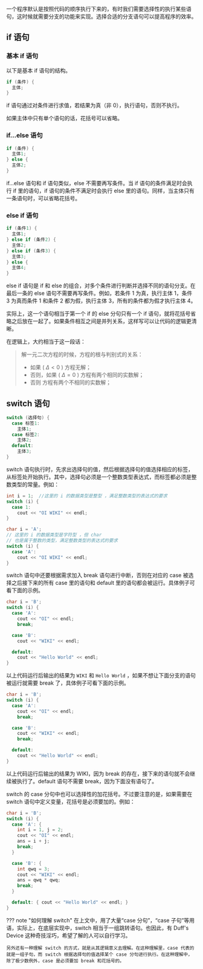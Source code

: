 一个程序默认是按照代码的顺序执行下来的，有时我们需要选择性的执行某些语句，这时候就需要分支的功能来实现。选择合适的分支语句可以提高程序的效率。

## if 语句

### 基本 if 语句

以下是基本 if 语句的结构。

```cpp
if (条件) {
  主体;
}
```

if 语句通过对条件进行求值，若结果为真（非 0），执行语句，否则不执行。

如果主体中只有单个语句的话，花括号可以省略。

### if...else 语句

```cpp
if (条件) {
  主体1;
} else {
  主体2;
}
```

if...else 语句和 if 语句类似，else 不需要再写条件。当 if 语句的条件满足时会执行 if 里的语句，if 语句的条件不满足时会执行 else 里的语句。同样，当主体只有一条语句时，可以省略花括号。

### else if 语句

```cpp
if (条件1) {
  主体1;
} else if (条件2) {
  主体2;
} else if (条件3) {
  主体3;
} else {
  主体4;
}
```

else if 语句是 if 和 else 的组合，对多个条件进行判断并选择不同的语句分支。在最后一条的 else 语句不需要再写条件。例如，若条件 1 为真，执行主体 1，条件 3 为真而条件 1 和条件 2 都为假，执行主体 3，所有的条件都为假才执行主体 4。

实际上，这一个语句相当于第一个 if 的 else 分句只有一个 if 语句，就将花括号省略之后放在一起了。如果条件相互之间是并列关系，这样写可以让代码的逻辑更清晰。

在逻辑上，大约相当于这一段话：

> 解一元二次方程的时候，方程的根与判别式的关系：
>
> -   如果 ( $\Delta<0$ )
>     方程无解；
> -   否则，如果 ( $\Delta=0$ )
>     方程有两个相同的实数解；
> -   否则
>     方程有两个不相同的实数解；

## switch 语句

```cpp
switch (选择句) {
  case 标签1:
    主体1;
  case 标签2:
    主体2;
  default:
    主体3;
}
```

switch 语句执行时，先求出选择句的值，然后根据选择句的值选择相应的标签，从标签处开始执行。其中，选择句必须是一个整数类型表达式，而标签都必须是整数类型的常量。例如：

```cpp
int i = 1;  //这里的 i 的数据类型是整型 ，满足整数类型的表达式的要求
switch (i) {
  case 1:
    cout << "OI WIKI" << endl;
}
```

```cpp
char i = 'A';
// 这里的 i 的数据类型是字符型 ，但 char
// 也是属于整数的类型，满足整数类型的表达式的要求
switch (i) {
  case 'A':
    cout << "OI WIKI" << endl;
}
```

switch 语句中还要根据需求加入 break 语句进行中断，否则在对应的 case 被选择之后接下来的所有 case 里的语句和 default 里的语句都会被运行。具体例子可看下面的示例。

```cpp
char i = 'B';
switch (i) {
  case 'A':
    cout << "OI" << endl;
    break;

  case 'B':
    cout << "WIKI" << endl;

  default:
    cout << "Hello World" << endl;
}
```

以上代码运行后输出的结果为 `WIKI` 和 `Hello World` ，如果不想让下面分支的语句被运行就需要 break 了，具体例子可看下面的示例。

```cpp
char i = 'B';
switch (i) {
  case 'A':
    cout << "OI" << endl;
    break;

  case 'B':
    cout << "WIKI" << endl;
    break;

  default:
    cout << "Hello World" << endl;
}
```

以上代码运行后输出的结果为 WIKI，因为 break 的存在，接下来的语句就不会继续被执行了。default 语句不需要 break，因为下面没有语句了。

switch 的 case 分句中也可以选择性的加花括号。不过要注意的是，如果需要在 switch 语句中定义变量，花括号是必须要加的。例如：

```cpp
char i = 'B';
switch (i) {
  case 'A': {
    int i = 1, j = 2;
    cout << "OI" << endl;
    ans = i + j;
    break;
  }

  case 'B': {
    int qwq = 3;
    cout << "WIKI" << endl;
    ans = qwq * qwq;
    break;
  }

  default: { cout << "Hello World" << endl; }
}
```

??? note "如何理解 switch"
    在上文中，用了大量“case 分句”，“case 子句”等用语，实际上，在底层实现中，switch 相当于一组跳转语句。也因此，有 Duff's Device 这种奇技淫巧，希望了解的人可以自行学习。

    另外还有一种理解 switch 的方式，就是从其逻辑意义去理解。在这种理解里，case 代表的就是一组子句，而 switch 根据选择句的值选择某个 case 分句进行执行。在这种理解中，除了极少数例外，case 是必须要加 break 和花括号的。
